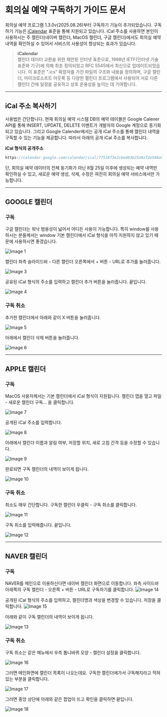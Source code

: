 # 회의실 예약 구독하기 가이드 문서

회의실 예약 프로그램 1.3.0v(2025.08.26)부터 구독하기 기능이 추가되었습니다. 구독하기 기능은 [iCalendar](https://icalendar.org/RFC-Specifications/iCalendar-RFC-5545/) 표준을 통해 지원되고 있습니다. iCal 주소를 사용하면 본인이 사용하시는 주 캘린더(네이버 캘린더, MacOS 캘린더, 구글 캘린더)에서도 회의실 예약 내역을 확인하실 수 있어서 서비스의 사용성이 향상되는 효과가 있습니다. 

> **iCalendar**      
> 캘린더 데이터 교환을 위한 제안된 인터넷 표준으로, 1998년 IETF(인터넷 기술 표준화 기구)에 의해 최초 정의되었고 RFC 5545에서 최신으로 업데이트되었습니다. 이 표준은 ".ics" 확장자를 가진 파일의 구조와 내용을 정의하며, 구글 캘린더, 마이크로소프트 아웃룩 등 다양한 캘린더 프로그램에서 사용되어 서로 다른 캘린더 간에 일정을 공유하고 상호 운용성을 높이는 데 기여합니다. 

-----

## iCal 주소 복사하기 
사용법은 간단합니다. 현재 회의실 예약 시스템 DB의 예약 테이블은 Google Calener API를 통해 INSERT, UPDATE, DELETE 이벤트가 개발자의 Google 계정으로 동기화되고 있습니다. 그리고 Google Calender에서는 공개 iCal 주소를 통해 캘린더 내역을 구독할 수 있는 기능을 제공합니다. 따라서 아래의 공개 iCal 주소를 복사합니다.

**iCal 형식의 공개주소**
```jsx
https://calendar.google.com/calendar/ical/77518f3e2c6ed03625a9af2e568a9933085c799eab415f30b8aae822f44d9e59%40group.calendar.google.com/public/basic.ics
```
단, 회의실 예약 데이터의 전체 동기화가 아닌 8월 25일 이후에 생성되는 예약 내역만 확인하실 수 있고, 새로운 예약 생성, 삭제, 수정은 여전히 회의실 예약 서비스에서만 가능합니다.

-----

## GOOGLE 캘린더

### 구독

구글 캘린더는 워낙 범용성이 넓어서 어디든 사용이 가능합니다. 특히 window를 사용하시는 분들께서는 window 기본 캘린더에서 iCal 형식을 아직 지원하지 않고 있기 때문에 사용하시면 좋겠습니다.

![Image 1](https://github.com/user-attachments/assets/2fd18a35-c7cb-4ad6-8d34-bfea35097605)


캘린더 좌측 슬라이드바 - 다른 캘린더 오른쪽에서 + 버튼 - URL로 추가를 눌러줍니다.

![Image 3](https://github.com/user-attachments/assets/7b09afee-761e-4418-ad85-80c29426410e)

공유된 iCal 형식의 주소를 입력하고 캘린더 추가 버튼을 눌러줍니다. 끝입니다.

![Image 4](https://github.com/user-attachments/assets/3640bf97-f87a-4576-a123-e5cd94f068c7)

### 구독 취소

추가한 캘린더에서 아래와 같이 X 버튼을 눌러줍니다.

![Image 5](https://github.com/user-attachments/assets/c6a15300-ce49-4f31-8b5a-7fe68debc8fd)

아래에서 캘린더 삭제 버튼을 눌러줍니다.

![Image 6](https://github.com/user-attachments/assets/25440c8d-b49f-4f62-b162-f9e72e7ca715)

-----

## APPLE 캘린더

### 구독

MacOS 사용자께서는 기본 캘린더에서 iCal 형식이 지원됩니다. 캘린더 앱을 열고 파일 - 새로운 캘린더 구독… 을 클릭합니다.

![Image 7](https://github.com/user-attachments/assets/a50622da-cc25-4a32-a589-d2e80d9e461c)

공개된 iCal 주소를 입력합니다.

![Image 8](https://github.com/user-attachments/assets/0ed3eb8e-195e-4115-b20f-8e76934fd20f)

아래에서 캘린더 이름과 알림 여부, 저장할 위치, 새로 고침 간격 등을 수정할 수 있습니다.

![Image 9](https://github.com/user-attachments/assets/daa124c6-d0e3-4858-8dac-5ff8295b90be)

완료되면 구독 캘린더의 내역이 보이게 됩니다.

![Image 10](https://github.com/user-attachments/assets/504bb238-0130-4ada-ac84-6f8fb2e0c4a6)

### 구독 취소

취소도 매우 간단합니다. 구독한 캘린더 우클릭 - 구독 취소를 클릭합니다.

![Image 11](https://github.com/user-attachments/assets/ca822388-4598-42d7-a7f5-9dcbda67c5f1)

구독 취소를 입력해줍니다. 끝입니다.

![Image 12](https://github.com/user-attachments/assets/3dd5650f-b426-486d-901e-a36bed75c177)

-----

## NAVER 캘린더

### 구독

NAVER를 메인으로 이용하신다면 네이버 캘린더 화면으로 이동합니다. 좌측 사이드바 아래쪽의 구독 캘린더 - 오른쪽 + 버튼 - URL로 구독하기를 클릭합니다.
![Image 14](https://github.com/user-attachments/assets/e895fe72-d566-45b5-8359-c7a7fe10f66a)


공개된 iCal 형식의 주소를 입력하고, 캘린더명과 색상을 변경할 수 있습니다. 저장을 클릭합니다.
![Image 15](https://github.com/user-attachments/assets/47bf73c2-f177-4599-8512-ec857b25d72d)


아래와 같이 구독 캘린더의 내역이 보이게 됩니다.

![Image 13](https://github.com/user-attachments/assets/136b91a7-2710-41f5-80f4-d0a7cbc421a8)


### 구독 취소

구독 취소는 같은 메뉴에서 우측 톱니바퀴 모양 - 캘린더 설정을 클릭합니다.

![Image 16](https://github.com/user-attachments/assets/9a655f86-5b5b-4939-bc72-80d975c695a3)


그러면 메인화면에 캘린더 목록이 나오는데요. 구독한 캘린더에가서 구독해지라고 적혀있는 부분을 클릭합니다.

![Image 17](https://github.com/user-attachments/assets/527ed744-e27b-44a2-b5ad-326bf0c7dc5b)

그러면 중앙 상단에 아래와 같은 팝업이 뜨고 확인을 클릭하면 끝입니다.

![Image 18](https://github.com/user-attachments/assets/1f07284f-16d1-4a66-b906-74c2c226a293)
